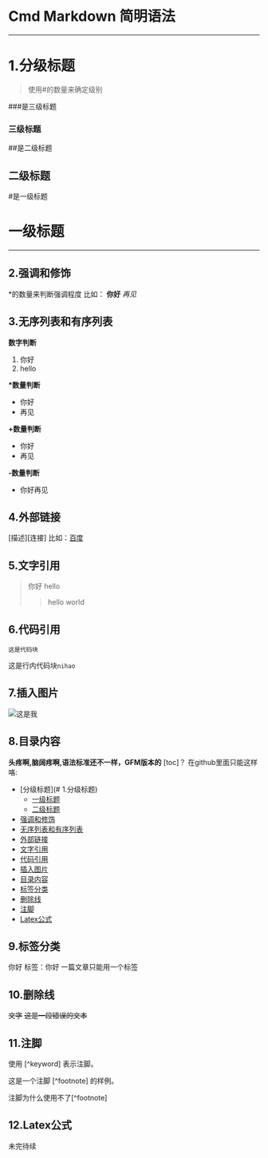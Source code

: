 # Cmd Markdown 简明语法

---

# 1.分级标题
> 使用#的数量来确定级别

\###是三级标题

### 三级标题

\##是二级标题

## 二级标题

\#是一级标题

# 一级标题

---
## 2.强调和修饰
\*的数量来判断强调程度
比如：
**你好**
*再见*

## 3.无序列表和有序列表
**数字判断**

1. 你好
2. hello

**\*数量判断**
* 你好
* 再见

**\+数量判断**

+ 你好
+ 再见

**\-数量判断**

- 你好再见

## 4.外部链接
\[描述][连接]
比如：[百度](http://www.baidu.com)

## 5.文字引用
>你好
hello
>>hello world

## 6.代码引用
    这是代码块
这是行内代码块`nihao`

## 7.插入图片
![这是我](https://www.zybuluo.com/static/img/my_head.jpg)

## 8.目录内容
**头疼啊,脑阔疼啊,语法标准还不一样，GFM版本的**
 [toc]？
 在github里面只能这样咯:
* [分级标题](# 1.分级标题)
    * [一级标题](#一级标题)
    * [二级标题](#二级标题)
* [强调和修饰](#2.强调和修饰)
* [无序列表和有序列表](#3.无序列表和有序列表)
* [外部链接](#4.外部链接)
* [文字引用](#5.文字引用)
* [代码引用](#6.代码引用)
* [插入图片](#7.插入图片)
* [目录内容](#8.目录内容)
* [标签分类](#9.标签分类)
* [删除线](#10.删除线)
* [注脚](11.#注脚)
* [Latex公式](12.#Latex公式)
## 9.标签分类
你好
标签：你好
一篇文章只能用一个标签

## 10.删除线
~~文字~~
~~这是一段错误的文本~~

## 11.注脚

使用 [^keyword] 表示注脚。

这是一个注脚 [^footnote] 的样例。

注脚为什么使用不了\[^footnote]
## 12.Latex公式
未完待续

